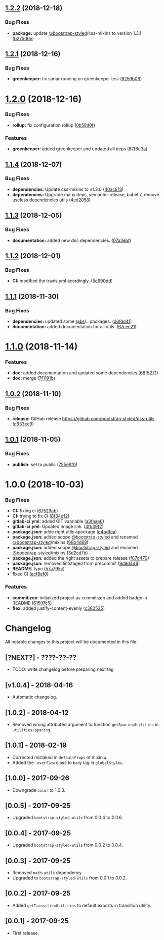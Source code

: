 ## [1.2.2](https://github.com/bootstrap-styled/css-utils/compare/v1.2.1...v1.2.2) (2018-12-18)


### Bug Fixes

* **package:** update [@bootstrap-styled](https://github.com/bootstrap-styled)/css-mixins to version 1.3.1 ([b275d6e](https://github.com/bootstrap-styled/css-utils/commit/b275d6e))

## [1.2.1](https://github.com/bootstrap-styled/css-utils/compare/v1.2.0...v1.2.1) (2018-12-16)


### Bug Fixes

* **greenkeeper:** fix sonar running on greenkeeper test ([6259b08](https://github.com/bootstrap-styled/css-utils/commit/6259b08))

# [1.2.0](https://github.com/bootstrap-styled/css-utils/compare/v1.1.4...v1.2.0) (2018-12-16)


### Bug Fixes

* **rollup:** fix configuration rollup ([0b58d0f](https://github.com/bootstrap-styled/css-utils/commit/0b58d0f))


### Features

* **greenkeeper:** added greenkeeper and updated all deps ([67f6e3a](https://github.com/bootstrap-styled/css-utils/commit/67f6e3a))

## [1.1.4](https://github.com/bootstrap-styled/css-utils/compare/v1.1.3...v1.1.4) (2018-12-07)


### Bug Fixes

* **dependencies:** Update css-mixins to v1.2.0 ([40ac818](https://github.com/bootstrap-styled/css-utils/commit/40ac818))
* **dependencies:** Upgrade many deps, semantic-release, babel 7, remove useless dependencies utils ([4ed2058](https://github.com/bootstrap-styled/css-utils/commit/4ed2058))

## [1.1.3](https://github.com/bootstrap-styled/css-utils/compare/v1.1.2...v1.1.3) (2018-12-05)


### Bug Fixes

* **documentation:** added new doc dependencies. ([07a3ebf](https://github.com/bootstrap-styled/css-utils/commit/07a3ebf))

## [1.1.2](https://github.com/bootstrap-styled/css-utils/compare/v1.1.1...v1.1.2) (2018-12-01)


### Bug Fixes

* **CI:** modified the travis.yml acordingly. ([5c690dd](https://github.com/bootstrap-styled/css-utils/commit/5c690dd))

## [1.1.1](https://github.com/bootstrap-styled/css-utils/compare/v1.1.0...v1.1.1) (2018-11-30)


### Bug Fixes

* **dependencies:** updated some [@bs](https://github.com/bs)/.. packages. ([d6fdd41](https://github.com/bootstrap-styled/css-utils/commit/d6fdd41))
* **documentation:** added documentation for all utils. ([67cee21](https://github.com/bootstrap-styled/css-utils/commit/67cee21))

# [1.1.0](https://github.com/bootstrap-styled/css-utils/compare/v1.0.2...v1.1.0) (2018-11-14)


### Features

* **doc:** added documentation and updated some dependencies ([68f5271](https://github.com/bootstrap-styled/css-utils/commit/68f5271))
* **doc:** merge ([7f1191b](https://github.com/bootstrap-styled/css-utils/commit/7f1191b))

## [1.0.2](https://github.com/bootstrap-styled/css-utils/compare/v1.0.1...v1.0.2) (2018-11-10)


### Bug Fixes

* **release:** GitHub release https://github.com/bootstrap-styled/css-utils ([c833ec9](https://github.com/bootstrap-styled/css-utils/commit/c833ec9))

## [1.0.1](https://module.kopaxgroup.com/bootstrap-styled/css-utils/compare/v1.0.0...v1.0.1) (2018-11-05)


### Bug Fixes

* **publish:** set to public ([755e9f0](https://module.kopaxgroup.com/bootstrap-styled/css-utils/commit/755e9f0))

# 1.0.0 (2018-10-03)


### Bug Fixes

* **CI:** fixing ci ([67529ab](https://module.kopaxgroup.com/bootstrap-styled/css-utils/commit/67529ab))
* **CI:** trying to fix CI ([8f34df2](https://module.kopaxgroup.com/bootstrap-styled/css-utils/commit/8f34df2))
* **gitlab-ci.yml:** added GIT vaariable ([a3faae6](https://module.kopaxgroup.com/bootstrap-styled/css-utils/commit/a3faae6))
* **gitlab-ci.yml:** Updated image link. ([4fb39f2](https://module.kopaxgroup.com/bootstrap-styled/css-utils/commit/4fb39f2))
* **package.json:** adde right utils apockage ([e4bdfea](https://module.kopaxgroup.com/bootstrap-styled/css-utils/commit/e4bdfea))
* **package.json:** added scope [@bootstrap-styled](https://module.kopaxgroup.com/bootstrap-styled) and renamed [@bootstrap-styled](https://module.kopaxgroup.com/bootstrap-styled)/mixins ([68b4d68](https://module.kopaxgroup.com/bootstrap-styled/css-utils/commit/68b4d68))
* **package.json:** added scope [@bootstrap-styled](https://module.kopaxgroup.com/bootstrap-styled) and renamed [@bootstrap-styled](https://module.kopaxgroup.com/bootstrap-styled)/mixins ([3d2cd7b](https://module.kopaxgroup.com/bootstrap-styled/css-utils/commit/3d2cd7b))
* **package.json:** added the right assets to prepare release ([f87d479](https://module.kopaxgroup.com/bootstrap-styled/css-utils/commit/f87d479))
* **package.json:** removed lintstaged from precommit ([9d9d448](https://module.kopaxgroup.com/bootstrap-styled/css-utils/commit/9d9d448))
* **README:** typo ([b7a795c](https://module.kopaxgroup.com/bootstrap-styled/css-utils/commit/b7a795c))
* fixed CI ([ecf8ef0](https://module.kopaxgroup.com/bootstrap-styled/css-utils/commit/ecf8ef0))


### Features

* **commitizen:** initialized project as commitizen and added badge in README ([61507c5](https://module.kopaxgroup.com/bootstrap-styled/css-utils/commit/61507c5))
* **flex:** added justify-content-evenly ([c382535](https://module.kopaxgroup.com/bootstrap-styled/css-utils/commit/c382535))

# Changelog

All notable changes to this project will be documented in this file.

## [?NEXT?] - ????-??-??

- TODO: write changelog before preparing next tag

## [v1.0.4] - 2018-04-16

- Automatic changelog.

## [1.0.2] - 2018-04-12

- Removed wrong attributed argument to function `getSpacingUtilities` in `utilities/spacing`.

## [1.0.1] - 2018-02-19

- Corrected mistaked in `defaultProps` of mixin `a`.
- Added the `.overflow` class to `body` tag in `globalStyles`.

## [1.0.0] - 2017-09-26

- Downgrade `color` to 1.0.3.

## [0.0.5] - 2017-09-25

- Upgraded `bootstrap-styled-utils` from 0.0.4 to 0.0.6.

## [0.0.4] - 2017-09-25

- Upgraded `bootstrap-styled-utils` from 0.0.2 to 0.0.4.

## [0.0.3] - 2017-09-25

- Removed `math-utils` dependency.
- Upgraded to `bootstrap-styled-utils` from 0.0.1 to 0.0.2.

## [0.0.2] - 2017-09-25

- Added `getTransitionUtilities` to default exports in transition utility.

## [0.0.1] - 2017-09-25

- First release.
